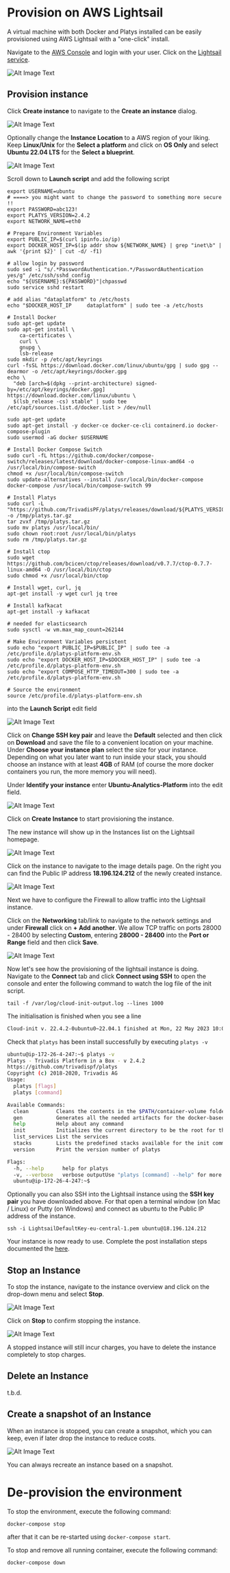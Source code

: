 # Provision on AWS Lightsail

A virtual machine with both Docker and Platys installed can be easily provisioned using AWS Lightsail with a "one-click" install.

Navigate to the [AWS Console](http://console.aws.amazon.com) and login with your user. Click on the [Lightsail service](https://lightsail.aws.amazon.com/ls/webapp/home/instances).

![Alt Image Text](./images/lightsail-homepage.png "Lightsail Homepage")

## Provision instance

Click **Create instance** to navigate to the **Create an instance** dialog. 

![Alt Image Text](./images/lightsail-create-instance-1.png "Lightsail Homepage")

Optionally change the **Instance Location** to a AWS region of your liking.
Keep **Linux/Unix** for the **Select a platform** and click on **OS Only** and select **Ubuntu 22.04 LTS** for the **Select a blueprint**. 

![Alt Image Text](./images/lightsail-create-instance-2.png "Lightsail Homepage")

Scroll down to **Launch script** and add the following script 

```
export USERNAME=ubuntu
# ====> you might want to change the password to something more secure !!
export PASSWORD=abc123!
export PLATYS_VERSION=2.4.2
export NETWORK_NAME=eth0

# Prepare Environment Variables 
export PUBLIC_IP=$(curl ipinfo.io/ip)
export DOCKER_HOST_IP=$(ip addr show ${NETWORK_NAME} | grep "inet\b" | awk '{print $2}' | cut -d/ -f1)

# allow login by password
sudo sed -i "s/.*PasswordAuthentication.*/PasswordAuthentication yes/g" /etc/ssh/sshd_config
echo "${USERNAME}:${PASSWORD}"|chpasswd
sudo service sshd restart

# add alias "dataplatform" to /etc/hosts
echo "$DOCKER_HOST_IP     dataplatform" | sudo tee -a /etc/hosts

# Install Docker
sudo apt-get update
sudo apt-get install \
    ca-certificates \
    curl \
    gnupg \
    lsb-release
sudo mkdir -p /etc/apt/keyrings    
curl -fsSL https://download.docker.com/linux/ubuntu/gpg | sudo gpg --dearmor -o /etc/apt/keyrings/docker.gpg
echo \
  "deb [arch=$(dpkg --print-architecture) signed-by=/etc/apt/keyrings/docker.gpg] https://download.docker.com/linux/ubuntu \
  $(lsb_release -cs) stable" | sudo tee /etc/apt/sources.list.d/docker.list > /dev/null

sudo apt-get update
sudo apt-get install -y docker-ce docker-ce-cli containerd.io docker-compose-plugin
sudo usermod -aG docker $USERNAME

# Install Docker Compose Switch
sudo curl -fL https://github.com/docker/compose-switch/releases/latest/download/docker-compose-linux-amd64 -o /usr/local/bin/compose-switch
chmod +x /usr/local/bin/compose-switch
sudo update-alternatives --install /usr/local/bin/docker-compose docker-compose /usr/local/bin/compose-switch 99

# Install Platys
sudo curl -L "https://github.com/TrivadisPF/platys/releases/download/${PLATYS_VERSION}/platys_${PLATYS_VERSION}_linux_x86_64.tar.gz" -o /tmp/platys.tar.gz
tar zvxf /tmp/platys.tar.gz 
sudo mv platys /usr/local/bin/
sudo chown root:root /usr/local/bin/platys
sudo rm /tmp/platys.tar.gz 

# Install ctop
sudo wget https://github.com/bcicen/ctop/releases/download/v0.7.7/ctop-0.7.7-linux-amd64 -O /usr/local/bin/ctop
sudo chmod +x /usr/local/bin/ctop

# Install wget, curl, jq
apt-get install -y wget curl jq tree

# Install kafkacat
apt-get install -y kafkacat

# needed for elasticsearch
sudo sysctl -w vm.max_map_count=262144   

# Make Environment Variables persistent
sudo echo "export PUBLIC_IP=$PUBLIC_IP" | sudo tee -a /etc/profile.d/platys-platform-env.sh
sudo echo "export DOCKER_HOST_IP=$DOCKER_HOST_IP" | sudo tee -a /etc/profile.d/platys-platform-env.sh
sudo echo "export COMPOSE_HTTP_TIMEOUT=300 | sudo tee -a /etc/profile.d/platys-platform-env.sh

# Source the environment
source /etc/profile.d/platys-platform-env.sh
```

into the **Launch Script** edit field
 
![Alt Image Text](./images/lightsail-create-instance-3.png "Lightsail Homepage")

Click on **Change SSH key pair** and leave the **Default** selected and then click on **Download** and save the file to a convenient location on your machine. Under **Choose your instance plan** select the size for your instance. Depending on what you later want to run inside your stack, you should choose an instance with at least **4GB** of RAM (of course the more docker containers you run, the more memory you will need).    

Under **Identify your instance** enter **Ubuntu-Analytics-Platform** into the edit field. 

![Alt Image Text](./images/lightsail-create-instance-4.png "Lightsail Homepage")

Click on **Create Instance** to start provisioning the instance. 

The new instance will show up in the Instances list on the Lightsail homepage. 

![Alt Image Text](./images/lightsail-image-started.png "Lightsail Homepage")

Click on the instance to navigate to the image details page. On the right you can find the Public IP address **18.196.124.212** of the newly created instance.

![Alt Image Text](./images/lightsail-image-details.png "Lightsail Homepage")

Next we have to configure the Firewall to allow traffic into the Lightsail instance. 

Click on the **Networking** tab/link to navigate to the network settings and under **Firewall** click on **+ Add another**.
We allow TCP traffic on ports 28000 - 28400 by selecting **Custom**, entering **28000 - 28400** into the **Port or Range** field and then click **Save**. 

![Alt Image Text](./images/lightsail-image-networking-add-firewall-rule.png "Lightsail Homepage")

Now let's see how the provisioning of the lightsail instance is doing. 
Navigate to the **Connect** tab and click **Connect using SSH** to open the console and enter the following command to watch the log file of the init script.

```
tail -f /var/log/cloud-init-output.log --lines 1000
```

The initialisation is finished when you see a line

```bash
Cloud-init v. 22.4.2-0ubuntu0~22.04.1 finished at Mon, 22 May 2023 10:07:43 +0000. Datasource DataSourceEc2Local.  Up 132.85 seconds
```

Check that `platys` has been install successfully by executing `platys -v`

```bash
ubuntu@ip-172-26-4-247:~$ platys -v
Platys - Trivadis Platform in a Box - v 2.4.2
https://github.com/trivadispf/platys
Copyright (c) 2018-2020, Trivadis AG
Usage:
  platys [flags]
  platys [command]

Available Commands:
  clean         Cleans the contents in the $PATH/container-volume folder
  gen           Generates all the needed artifacts for the docker-based modern (data) platform  
  help          Help about any command  
  init          Initializes the current directory to be the root for the Modern (Data) Platform by creating an initial config file, if one does not already exists  
  list_services List the services  
  stacks        Lists the predefined stacks available for the init command  
  version       Print the version number of platys

Flags:
  -h, --help      help for platys  
  -v, --verbose   verbose outputUse "platys [command] --help" for more information about a command.
  ubuntu@ip-172-26-4-247:~$
```

Optionally you can also SSH into the Lightsail instance using the **SSH key pair** you have downloaded above. For that open a terminal window (on Mac / Linux) or Putty (on Windows) and connect as ubuntu to the Public IP address of the instance.   

```
ssh -i LightsailDefaultKey-eu-central-1.pem ubuntu@18.196.124.212 
```

Your instance is now ready to use. Complete the post installation steps documented the [here](README.md).

## Stop an Instance

To stop the instance, navigate to the instance overview and click on the drop-down menu and select **Stop**. 

![Alt Image Text](./images/lightsail-stop-instance.png "Lightsail Homepage")

Click on **Stop** to confirm stopping the instance. 

![Alt Image Text](./images/lightsail-stop-instance-confirm.png "Lightsail Homepage")

A stopped instance will still incur charges, you have to delete the instance completely to stop charges. 

## Delete an Instance

t.b.d.

## Create a snapshot of an Instance

When an instance is stopped, you can create a snapshot, which you can keep, even if later drop the instance to reduce costs.

![Alt Image Text](./images/lightsail-image-create-snapshot.png "Lightsail Homepage")

You can always recreate an instance based on a snapshot. 

# De-provision the environment

To stop the environment, execute the following command:

```
docker-compose stop
```

after that it can be re-started using `docker-compose start`.

To stop and remove all running container, execute the following command:

```
docker-compose down
```

